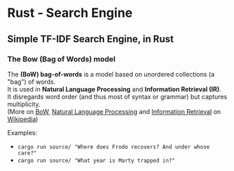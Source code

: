 # Rust - Search Engine 

## Simple TF-IDF Search Engine, in Rust

### The Bow (Bag of Words) model

The **(BoW) bag-of-words** is a model based on unordered collections (a "bag") of words.  
It is used in **Natural Language Processing** and **Information Retrieval (IR)**.  
It disregards word order (and thus most of syntax or grammar) but captures multiplicity.  
(More on [BoW](https://en.wikipedia.org/wiki/Bag-of-words_model), [Natural Language Processing](https://en.wikipedia.org/wiki/Natural_language_processing) and [Information Retrieval](https://en.wikipedia.org/wiki/Information_retrieval) on [Wikipedia](https://en.wikipedia.org/wiki/Main_Page))

Examples:    
- `cargo run source/ "Where does Frodo recovers? And under whose care?"`
- `cargo run source/ "What year is Marty trapped in?"`


